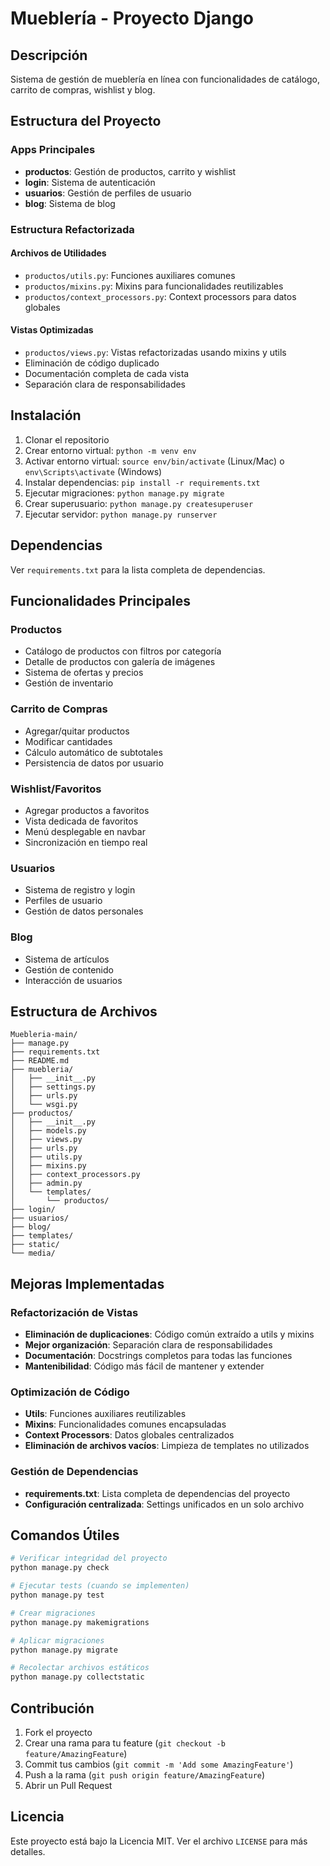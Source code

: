 # Mueblería - Proyecto Django

## Descripción
Sistema de gestión de mueblería en línea con funcionalidades de catálogo, carrito de compras, wishlist y blog.

## Estructura del Proyecto

### Apps Principales
- **productos**: Gestión de productos, carrito y wishlist
- **login**: Sistema de autenticación
- **usuarios**: Gestión de perfiles de usuario
- **blog**: Sistema de blog

### Estructura Refactorizada

#### Archivos de Utilidades
- `productos/utils.py`: Funciones auxiliares comunes
- `productos/mixins.py`: Mixins para funcionalidades reutilizables
- `productos/context_processors.py`: Context processors para datos globales

#### Vistas Optimizadas
- `productos/views.py`: Vistas refactorizadas usando mixins y utils
- Eliminación de código duplicado
- Documentación completa de cada vista
- Separación clara de responsabilidades

## Instalación

1. Clonar el repositorio
2. Crear entorno virtual: `python -m venv env`
3. Activar entorno virtual: `source env/bin/activate` (Linux/Mac) o `env\Scripts\activate` (Windows)
4. Instalar dependencias: `pip install -r requirements.txt`
5. Ejecutar migraciones: `python manage.py migrate`
6. Crear superusuario: `python manage.py createsuperuser`
7. Ejecutar servidor: `python manage.py runserver`

## Dependencias

Ver `requirements.txt` para la lista completa de dependencias.

## Funcionalidades Principales

### Productos
- Catálogo de productos con filtros por categoría
- Detalle de productos con galería de imágenes
- Sistema de ofertas y precios
- Gestión de inventario

### Carrito de Compras
- Agregar/quitar productos
- Modificar cantidades
- Cálculo automático de subtotales
- Persistencia de datos por usuario

### Wishlist/Favoritos
- Agregar productos a favoritos
- Vista dedicada de favoritos
- Menú desplegable en navbar
- Sincronización en tiempo real

### Usuarios
- Sistema de registro y login
- Perfiles de usuario
- Gestión de datos personales

### Blog
- Sistema de artículos
- Gestión de contenido
- Interacción de usuarios

## Estructura de Archivos

```
Muebleria-main/
├── manage.py
├── requirements.txt
├── README.md
├── muebleria/
│   ├── __init__.py
│   ├── settings.py
│   ├── urls.py
│   └── wsgi.py
├── productos/
│   ├── __init__.py
│   ├── models.py
│   ├── views.py
│   ├── urls.py
│   ├── utils.py
│   ├── mixins.py
│   ├── context_processors.py
│   ├── admin.py
│   └── templates/
│       └── productos/
├── login/
├── usuarios/
├── blog/
├── templates/
├── static/
└── media/
```

## Mejoras Implementadas

### Refactorización de Vistas
- **Eliminación de duplicaciones**: Código común extraído a utils y mixins
- **Mejor organización**: Separación clara de responsabilidades
- **Documentación**: Docstrings completos para todas las funciones
- **Mantenibilidad**: Código más fácil de mantener y extender

### Optimización de Código
- **Utils**: Funciones auxiliares reutilizables
- **Mixins**: Funcionalidades comunes encapsuladas
- **Context Processors**: Datos globales centralizados
- **Eliminación de archivos vacíos**: Limpieza de templates no utilizados

### Gestión de Dependencias
- **requirements.txt**: Lista completa de dependencias del proyecto
- **Configuración centralizada**: Settings unificados en un solo archivo

## Comandos Útiles

```bash
# Verificar integridad del proyecto
python manage.py check

# Ejecutar tests (cuando se implementen)
python manage.py test

# Crear migraciones
python manage.py makemigrations

# Aplicar migraciones
python manage.py migrate

# Recolectar archivos estáticos
python manage.py collectstatic
```

## Contribución

1. Fork el proyecto
2. Crear una rama para tu feature (`git checkout -b feature/AmazingFeature`)
3. Commit tus cambios (`git commit -m 'Add some AmazingFeature'`)
4. Push a la rama (`git push origin feature/AmazingFeature`)
5. Abrir un Pull Request

## Licencia

Este proyecto está bajo la Licencia MIT. Ver el archivo `LICENSE` para más detalles. 